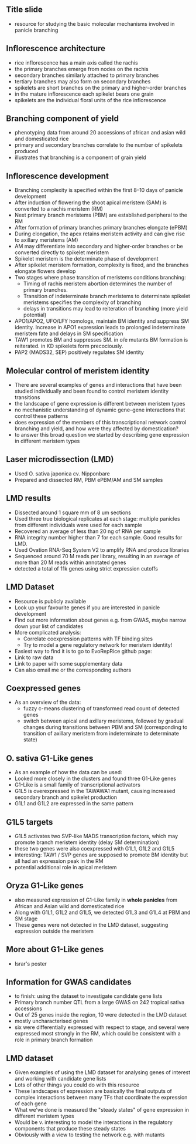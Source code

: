 ## Title slide

* resource for studying the basic molecular mechanisms involved in panicle branching

## Inflorescence architecture

* rice inflorescence has a main axis called the rachis
* the primary branches emerge from nodes on the rachis
* secondary branches similarly attached to primary branches
* tertiary branches may also form on secondary branches
* spikelets are short branches on the primary and higher-order branches
* in the mature inflorescence each spikelet bears one grain
* spikelets are the individual floral units of the rice inflorescence

## Branching component of yield

* phenotyping data from around 20 accessions of african and asian wild and domesticated rice
* primary and secondary branches correlate to the number of spikelets produced
* illustrates that branching is a component of grain yield

## Inflorescence development

* Branching complexity is specified within the first 8–10 days of panicle development
* After induction of flowering the shoot apical meristem (SAM) is converted to a rachis meristem (RM)
* Next primary branch meristems (PBM) are established peripheral to the RM
* After formation of primary branches primary branches elongate (ePBM)
* During elongation, the apex retains meristem activity and can give rise to axillary meristems (AM)
* AM may differentiate into secondary and higher-order branches or be converted directly to spikelet meristem
* Spikelet meristem is the determinate phase of development
* After spikelet meristem formation, complexity is fixed, and the branches elongate flowers develop
* Two stages where phase transition of meristems conditions branching:
	* Timing of rachis meristem abortion determines the number of primary branches.
    * Transition of indeterminate branch meristems to determinate spikelet meristems specifies the complexity of branching
	* delays in transitions may lead to reiteration of branching (more yield potential)
* APO1/APO2, UFO/LFY homologs, maintain BM identity and suppress SM identity. Increase in APO1 expression leads to prolonged indeterminate meristem fate and delays in SM specification
* TAW1 promotes BM and suppresses SM. in o/e mutants BM formation is reiterated. in KD spikelets form precociously.
* PAP2 (MADS32, SEP) positively regulates SM identity

## Molecular control of meristem identity

* There are several examples of genes and interactions that have been studied individually and been found to control meristem identity transitions
* the landscape of gene expression is different between meristem types
* no mechanistic understanding of dynamic gene–gene interactions that control these patterns
* does expression of the members of this transcriptional network control branching and yield, and how were they affected by domestication?
* to answer this broad question we started by describing gene expression in different meristem types

## Laser microdissection (LMD)

* Used O. sativa japonica cv. Nipponbare
* Prepared and dissected RM, PBM ePBM/AM and SM samples

## LMD results

* Dissected around 1 square mm of 8 um sections
* Used three true biological replicates at each stage: multiple panicles from different individuals were used for each sample
* Recovered an average of less than 20 ng of RNA per sample
* RNA integrity number higher than 7 for each sample. Good results for LMD.
* Used Ovation RNA-Seq System V2 to amplify RNA and produce libraries
* Sequenced around 70 M reads per library, resulting in an average of more than 20 M reads within annotated genes
* detected a total of 11k genes using strict expression cutoffs

## LMD Dataset

* Resource is publicly available
* Look up your favourite genes if you are interested in panicle development
* Find out more information about genes e.g. from GWAS, maybe narrow down your list of candidates
* More complicated analysis: 
	* Correlate coexpression patterns with TF binding sites
	* Try to model a gene regulatory network for meristem identity!
* Easiest way to find it is to go to EvoRepRice github page:
* Link to raw data
* Link to paper with some supplementary data
* Can also email me or the corresponding authors

## Coexpressed genes

* As an overview of the data:
	* fuzzy c-means clustering of transformed read count of detected genes
	* switch between apical and axillary meristems, followed by gradual changes during transitions between PBM and SM (corresponding to transition of axillary meristem from indeterminate to determinate state)

## O. sativa G1-Like genes

* As an example of how the data can be used:
* Looked more closely in the clusters and found three G1-Like genes
* G1-Like is a small family of transcriptional activators
* G1L5 is overexpressed in the TAWAWA1 mutant, causing increased secondary branch and spikelet production
* G1L1 and G1L2 are expressed in the same pattern

## G1L5 targets

* G1L5 activates two SVP-like MADS transcription factors, which may promote branch meristem identity (delay SM determination)
* these two genes were also coexpressed with G1L1, G1L2 and G1L5
* interesting: TAW1 / SVP genes are supposed to promote BM identity but all had an expression peak in the RM
* potential additional role in apical meristem

## Oryza G1-Like genes

* also measured expression of G1-Like family in **whole panicles** from African and Asian wild and domesticated rice
* Along with G1L1, G1L2 and G1L5, we detected G1L3 and G1L4 at PBM and SM stage
* These genes were not detected in the LMD dataset, suggesting expression outside the meristem

## More about G1-Like genes

* Israr's poster

## Information for GWAS candidates

* to finish: using the dataset to investigate candidate gene lists
* Primary branch number QTL from a large GWAS on 242 tropical sativa accessions
* Out of 25 genes inside the region, 10 were detected in the LMD dataset
* mostly uncharacterised genes
* six were differentially expressed with respect to stage, and several were expressed most strongly in the RM, which could be consistent with a role in primary branch formation

## LMD dataset

* Given examples of using the LMD dataset for analysing genes of interest and working with candidate gene lists
* Lots of other things you could do with this resource
* These landscapes of expression are basically the final outputs of complex interactions between many TFs that coordinate the expression of each gene
* What we've done is measured the "steady states" of gene expression in different meristem types
* Would be v. interesting to model the interactions in the regulatory components that produce these steady states
* Obviously with a view to testing the network e.g. with mutants

